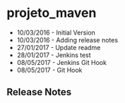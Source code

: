 # projeto_maven
- 10/03/2016 - Initial Version
- 10/03/2016 - Adding release notes
- 27/01/2017 - Update readme
- 28/01/2017 - Jenkins test
- 08/05/2017 - Jenkins Git Hook
- 08/05/2017 - Git Hook

## Release Notes
